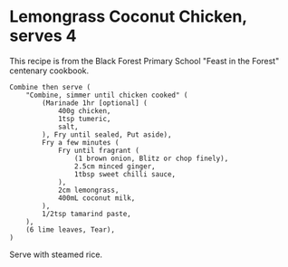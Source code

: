 Lemongrass Coconut Chicken, serves 4
====================================

This recipe is from the Black Forest Primary School "Feast in the Forest" centenary cookbook.

    Combine then serve (
        "Combine, simmer until chicken cooked" (
            (Marinade 1hr [optional] (
                400g chicken,
                1tsp tumeric,
                salt,
            ), Fry until sealed, Put aside),
            Fry a few minutes (
                Fry until fragrant (
                    (1 brown onion, Blitz or chop finely),
                    2.5cm minced ginger,
                    1tbsp sweet chilli sauce,
                ),
                2cm lemongrass,
                400mL coconut milk,
            ),
            1/2tsp tamarind paste,
        ),
        (6 lime leaves, Tear),
    )

Serve with steamed rice.